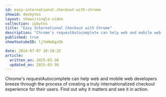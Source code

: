 ```yaml
---
id: easy-international-checkout-with-chrome
showid: devbytes
layout: shows/single-video
collection: iobytes
title: "Easy International Checkout with Chrome"
description: "Chrome's requestAutocomplete can help web and mobile web developers breeze through the process of creating a truly internationalized checkout experience for their users. Find out why it matters and see it in action."
published: true
showYoutubeID: ljYeHwGgzQk

date: 2014-07-07 18:10:25
article:
  written_on: 2015-03-30
  updated_on: 2015-03-30
---
```


Chrome's requestAutocomplete can help web and mobile web developers breeze through the process of creating a truly internationalized checkout experience for their users. Find out why it matters and see it in action.
